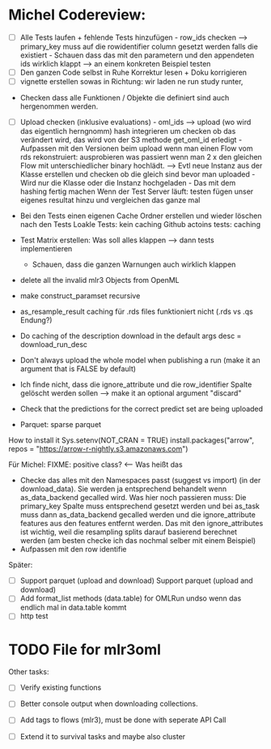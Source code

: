 # Michel Codereview:
- [ ] Alle Tests laufen + fehlende Tests hinzufügen
      - row_ids checken --> primary_key muss auf die rowidentifier column gesetzt werden falls die
      existiert
      - Schauen dass das mit den parametern und den appendeten ids wirklich klappt
        --> an einem konkreten Beispiel testen
- [ ] Den ganzen Code selbst in Ruhe Korrektur lesen + Doku korrigieren
- [ ] vignette erstellen sowas in Richtung: wir laden ne run study runter,
- Checken dass alle Funktionen / Objekte die definiert sind auch hergenommen werden.
- [ ] Upload checken (inklusive evaluations)
      - oml_ids --> upload (wo wird das eigentlich herngnomm)
        hash integrieren um checken ob das verändert wird, das wird von der S3 methode get_oml_id erledigt
      - Aufpassen mit den Versionen beim upload wenn man einen Flow vom rds rekonstruiert:
        ausprobieren was passiert wenn man 2 x den gleichen Flow mit unterschiedlicher binary hochlädt.
      --> Evtl neue Instanz aus der Klasse erstellen und checken ob die gleich sind bevor man uploaded
      - Wird nur die Klasse oder die Instanz hochgeladen
      - Das mit dem hashing fertig machen
    Wenn der Test Server läuft: testen
  fügen unser eigenes resultat hinzu und vergleichen das ganze mal
- Bei den Tests einen eigenen Cache Ordner erstellen und wieder löschen nach den Tests
  Loakle Tests: kein caching
  Github actoins tests: caching
- Test Matrix erstellen: Was soll alles klappen --> dann tests implementieren
  - Schauen, dass die ganzen Warnungen auch wirklich klappen
- delete all the invalid mlr3 Objects from OpenML
- make construct_paramset recursive
- as_resample_result caching für .rds files funktioniert nicht (.rds vs .qs Endung?)
- Do caching of the description download in the default args desc = download_run_desc
- Don't always upload the whole model when publishing a run (make it an argument that is FALSE by default)
- Ich finde nicht, dass die ignore_attribute und die row_identifier Spalte gelöscht werden sollen
    --> make it an optional argument "discard"
- Check that the predictions for the correct predict set are being uploaded

- Parquet: sparse parquet

How to install it
Sys.setenv(NOT_CRAN = TRUE)
install.packages("arrow", repos = "https://arrow-r-nightly.s3.amazonaws.com")


Für Michel:
FIXME: positive class? <-- Was heißt das
- Checke das alles mit den Namespaces passt (suggest vs import)
(in der download_data). Sie werden ja entsprechend behandelt wenn as_data_backend gecalled wird.
Was hier noch passieren muss: Die primary_key Spalte muss entsprechend gesetzt werden und bei
as_task muss dann as_data_backend gecalled werden und die ignore_attribute features aus den features
entfernt werden. Das mit den ignore_attributes ist wichtig, weil die resampling splits darauf
basierend berechnet werden (am besten checke ich das nochmal selber mit einem Beispiel)
- Aufpassen mit den row identifie

Später:
- [ ] Support parquet (upload and download) Support parquet (upload and download)
- [ ] Add format_list methods (data.table) for OMLRun undso wenn das endlich mal in data.table kommt
- [ ] http test

# TODO File for mlr3oml
Other tasks:
- [ ] Verify existing functions
- [ ] Better console output when downloading collections.
- [ ] Add tags to flows (mlr3), must be done with seperate API Call
- [ ] Extend it to survival tasks and maybe also cluster


<!-- Optional: -->
<!-- - When doing multiuploads that fails, provide the possibility to delete those that were -->
<!-- uploaded. Most important for uploading benchmark results. -->
